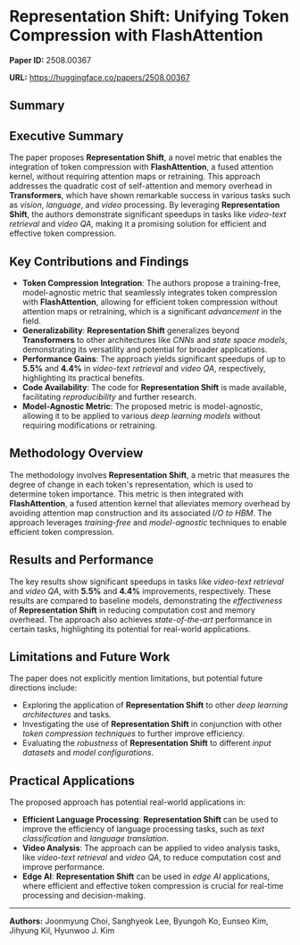 # Representation Shift: Unifying Token Compression with FlashAttention

**Paper ID:** 2508.00367

**URL:** https://huggingface.co/papers/2508.00367

## Summary

## Executive Summary
The paper proposes **Representation Shift**, a novel metric that enables the integration of token compression with **FlashAttention**, a fused attention kernel, without requiring attention maps or retraining. This approach addresses the quadratic cost of self-attention and memory overhead in **Transformers**, which have shown remarkable success in various tasks such as *vision*, *language*, and *video* processing. By leveraging **Representation Shift**, the authors demonstrate significant speedups in tasks like *video-text retrieval* and *video QA*, making it a promising solution for efficient and effective token compression.

## Key Contributions and Findings
* **Token Compression Integration**: The authors propose a training-free, model-agnostic metric that seamlessly integrates token compression with **FlashAttention**, allowing for efficient token compression without attention maps or retraining, which is a significant *advancement* in the field.
* **Generalizability**: **Representation Shift** generalizes beyond **Transformers** to other architectures like *CNNs* and *state space models*, demonstrating its versatility and potential for broader applications.
* **Performance Gains**: The approach yields significant speedups of up to **5.5%** and **4.4%** in *video-text retrieval* and *video QA*, respectively, highlighting its practical benefits.
* **Code Availability**: The code for **Representation Shift** is made available, facilitating *reproducibility* and further research.
* **Model-Agnostic Metric**: The proposed metric is model-agnostic, allowing it to be applied to various *deep learning models* without requiring modifications or retraining.

## Methodology Overview
The methodology involves **Representation Shift**, a metric that measures the degree of change in each token's representation, which is used to determine token importance. This metric is then integrated with **FlashAttention**, a fused attention kernel that alleviates memory overhead by avoiding attention map construction and its associated *I/O to HBM*. The approach leverages *training-free* and *model-agnostic* techniques to enable efficient token compression.

## Results and Performance
The key results show significant speedups in tasks like *video-text retrieval* and *video QA*, with **5.5%** and **4.4%** improvements, respectively. These results are compared to baseline models, demonstrating the *effectiveness* of **Representation Shift** in reducing computation cost and memory overhead. The approach also achieves *state-of-the-art* performance in certain tasks, highlighting its potential for real-world applications.

## Limitations and Future Work
The paper does not explicitly mention limitations, but potential future directions include:
* Exploring the application of **Representation Shift** to other *deep learning architectures* and tasks.
* Investigating the use of **Representation Shift** in conjunction with other *token compression techniques* to further improve efficiency.
* Evaluating the *robustness* of **Representation Shift** to different *input datasets* and *model configurations*.

## Practical Applications
The proposed approach has potential real-world applications in:
* **Efficient Language Processing**: **Representation Shift** can be used to improve the efficiency of language processing tasks, such as *text classification* and *language translation*.
* **Video Analysis**: The approach can be applied to video analysis tasks, like *video-text retrieval* and *video QA*, to reduce computation cost and improve performance.
* **Edge AI**: **Representation Shift** can be used in *edge AI* applications, where efficient and effective token compression is crucial for real-time processing and decision-making.

---

**Authors:** Joonmyung Choi, Sanghyeok Lee, Byungoh Ko, Eunseo Kim, Jihyung Kil, Hyunwoo J. Kim
